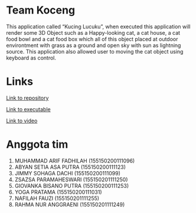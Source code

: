 # Team Koceng
This  application  called  “Kucing  Lucuku”,  when  executed  this  application  will  render  some  3D  Object  such  as  a  Happy-looking  cat,  a  cat  house,  a  cat  food  bowl  and  a  cat  food  box  which  all  of  this  object  placed  at  outdoor  environtment  with  grass  as  a  ground  and  open  sky  with  sun  as  lightning  source.  This  application  also  allowed  user  to  moving  the  cat  object  using  keyboard  as  control.

# Links
[Link to repository][link-repo]

[Link to executable][link-exe]

[Link to video][link-video]

# Anggota  tim
1. MUHAMMAD  ARIF  FADHILAH  (155150200111096)    
2. ABYAN  SETIA  ASA  PUTRA  (155150200111123)  
3. JIMMY  SOHAGA  DACHI  (155150200111099)  
4. ZSAZSA  PARAMAHESWARI  (155150201111250)  
5. GIOVANKA  BISANO  PUTRA  (155150200111253)    
6. YOGA  PRATAMA  (155150200111031)    
7. NAFILAH  FAUZI  (155150201111255)    
8. RAHMA  NUR  ANGGRAENI  (155150201111249)  

[link-repo]: http://github.com/aerorange/TeamKucing
[link-exe]: http://bit.ly/TeamKocengApps
[link-video]: https://youtu.be/3YhDA32BSVA
